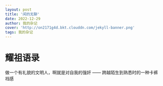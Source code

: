 ```yaml
---
layout: post
title: '闲的无聊'
date: 2022-12-29
author: 我的杂记
cover: 'http://on2171g4d.bkt.clouddn.com/jekyll-banner.png'
tags: 我的杂记
---
```


# 耀祖语录

做一个有礼貌的文明人，啊就是对自我的强奸
                                 											——  跨越陌生到熟悉时的一种卡裤裆感